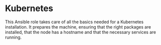 Kubernetes
=========

This Ansible role takes care of all the basics needed for a Kubernetes installation. It prepares the machine, ensuring that the right packages are installed, that the node has a hostname and that the necessary services are running.

